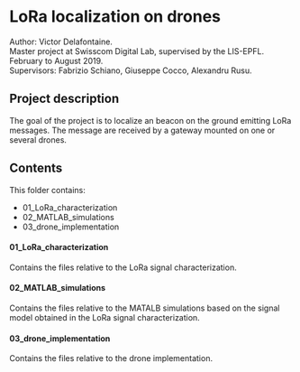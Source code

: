 # LoRa localization on drones

Author: Victor Delafontaine.  
Master project at Swisscom Digital Lab, supervised by the LIS-EPFL.  
February to August 2019.  
Supervisors: Fabrizio Schiano, Giuseppe Cocco, Alexandru Rusu.  


## Project description

The goal of the project is to localize an beacon on the ground emitting LoRa messages. The message are received by a gateway mounted on one or several drones.


## Contents

This folder contains:
- 01_LoRa_characterization
- 02_MATLAB_simulations
- 03_drone_implementation

#### 01_LoRa_characterization
Contains the files relative to the LoRa signal characterization.

#### 02_MATLAB_simulations
Contains the files relative to the MATALB simulations based on the signal model obtained in the LoRa signal characterization.

#### 03_drone_implementation
Contains the files relative to the drone implementation.
